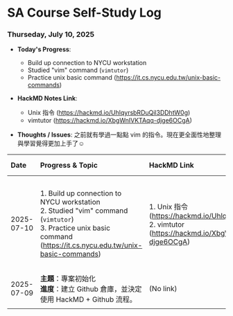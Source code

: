 # SA Course Self-Study Log

### Thurseday, July 10, 2025

* **Today's Progress**:
    * Build up connection to NYCU workstation 
    * Studied "vim" command (`vimtutor`)
    * Practice unix basic command (https://it.cs.nycu.edu.tw/unix-basic-commands)
* **HackMD Notes Link**:
    * Unix 指令 (https://hackmd.io/UhlqyrsbRDuQil3DDhtW0g)
    * vimtutor (https://hackmd.io/XbgWnIVKTAqq-djge6OCgA)

* **Thoughts / Issues**:
    之前就有學過一點點 vim 的指令。現在更全面性地整理與學習覺得更加上手了☺️


| Date| Progress & Topic| HackMD Link| Thoughts & Issues|
| :--- | :--- | :--- | :--- |
| 2025-07-10 |1. Build up connection to NYCU workstation<br>2. Studied "vim" command (`vimtutor`)<br>3. Practice unix basic command (https://it.cs.nycu.edu.tw/unix-basic-commands) | 1. Unix 指令 (https://hackmd.io/UhlqyrsbRDuQil3DDhtW0g)<br>2. vimtutor (https://hackmd.io/XbgWnIVKTAqq-djge6OCgA)| 之前就有學過一點點 vim 的指令。現在更全面性地整理與學習覺得更加上手了☺️  |  
|2025-07-09 | **主題**：專案初始化<br>**進度**：建立 Github 倉庫，並決定使用 HackMD + Github 流程。 | (No link) | 希望能持之以恆！ |
| | | | |
